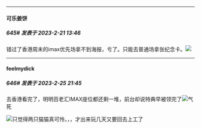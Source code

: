 
*****

####  可乐姜饼  
##### 645#       发表于 2023-2-21 13:46

错过了香港周末的imax优先场拿不到海报，亏了。只能去普通场拿张纪念卡。<img src="https://static.saraba1st.com/image/smiley/face2017/002.png" referrerpolicy="no-referrer">


*****

####  feelmydick  
##### 646#       发表于 2023-2-25 21:45

去香港看完了，明明百老汇IMAX座位都还剩一堆，前台却说特典早被领完了<img src="https://static.saraba1st.com/image/smiley/face2017/125.png" referrerpolicy="no-referrer">气死

<img src="https://static.saraba1st.com/image/smiley/face2017/037.png" referrerpolicy="no-referrer">只觉得两只猫猫真可怜，，，才出来玩几天又要回去上工了

